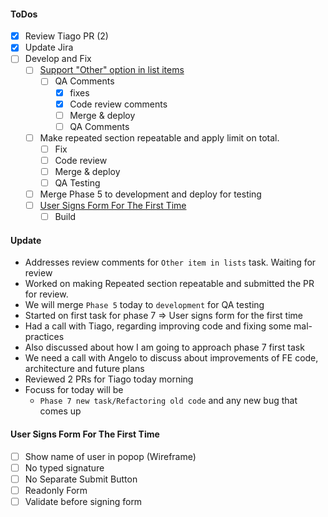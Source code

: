 #### ToDos
- [x] Review Tiago PR (2)
- [x] Update Jira
- [ ] Develop and Fix
  - [ ] [Support "Other" option in list items](https://www.pivotaltracker.com/story/show/162720284)
    - [ ] QA Comments
      - [x] fixes
      - [x] Code review comments
      - [ ] Merge & deploy
      - [ ] QA Comments
  - [ ] Make repeated section repeatable and apply limit on total.
    - [ ] Fix
    - [ ] Code review
    - [ ] Merge & deploy
    - [ ] QA Testing
  - [ ] Merge Phase 5 to development and deploy for testing
  - [ ] [User Signs Form For The First Time](https://www.pivotaltracker.com/story/show/162653536)
    - [ ] Build

#### Update
- Addresses review comments for `Other item in lists` task. Waiting for review
- Worked on making Repeated section repeatable and submitted the PR for review.
- We will merge `Phase 5` today to `development` for QA testing
- Started on first task for phase 7 => User signs form for the first time
- Had a call with Tiago, regarding improving code and fixing some mal-practices
- Also discussed about how I am going to approach phase 7 first task
- We need a call with Angelo to discuss about improvements of FE code, architecture and future plans
- Reviewed 2 PRs for Tiago today morning
- Focuss for today will be
  - `Phase 7 new task/Refactoring old code` and any new bug that comes up


#### User Signs Form For The First Time
- [ ] Show name of user in popop (Wireframe)
- [ ] No typed signature
- [ ] No Separate Submit Button
- [ ] Readonly Form
- [ ] Validate before signing form
